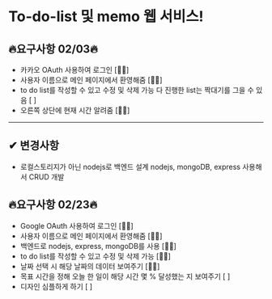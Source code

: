 # To-do-list 및 memo 웹 서비스!

## 🔥요구사항 02/03🔥

- 카카오 OAuth 사용하여 로그인 [👍🏼]
- 사용자 이름으로 메인 페이지에서 환영해줌 [👍🏼]
- to do list를 작성할 수 있고 수정 및 삭제 가능 다 진행한 list는 짝대기를 그을 수 있음 [ ]
- 오른쪽 상단에 현재 시간 알려줌 [👍🏼]
<hr>

## ✔︎ 변경사항

- 로컬스토리지가 아닌 nodejs로 백엔드 설계
  nodejs, mongoDB, express 사용해서 CRUD 개발

## 🔥요구사항 02/23🔥

- Google OAuth 사용하여 로그인 [👍🏼]
- 사용자 이름으로 메인 페이지에서 환영해줌 [👍🏼]
- 백엔드로 nodejs, express, mongoDB를 사용 [👍🏼]
- to do list를 작성할 수 있고 수정 및 삭제 가능 [👍🏼]
- 날짜 선택 시 해당 날짜의 데이터 보여주기 [👍🏼]
- 목표 시간을 정해 오늘 한 일이 해당 시간 몇 % 달성했는 지 보여주기 [ ]
- 디자인 심플하게 하기 [ ]
